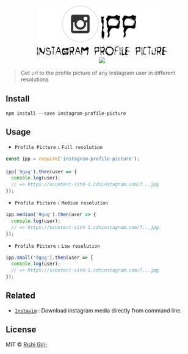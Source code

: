 <p align="center">
<img src="media/ipp.png" width="340">
<br>
  <a href="https://travis-ci.org/CodeDotJS/instagram-profile-picture">
  <img src="https://travis-ci.org/CodeDotJS/instagram-profile-picture.svg?branch=master">
  </a>
</p>

> Get url to the profile picture of any instagram user in different resolutions


## Install

```
npm install --save instagram-profile-picture
```

## Usage

- `Profile Picture` __`:`__ `Full resolution`

```js
const ipp = require('instagram-profile-picture');

ipp('9gag').then(user => {
  console.log(user);
  // => https://scontent-sit4-1.cdninstagram.com/7...jpg
});
```

- `Profile Picture` __`:`__ `Medium resolution`

```js
ipp.medium('9gag').then(user => {
  console.log(user);
  // => https://scontent-sit4-1.cdninstagram.com/7...jpg
});
```

- `Profile Picture` __`:`__ `Low resolution`

```js
ipp.small('9gag').then(user => {
  console.log(user);
  // => https://scontent-sit4-1.cdninstagram.com/7...jpg
});
```

## Related

- [`Instavim`](https://github.com/CodeDotJS/instavim) : Download instagram media directly from command line.

## License

MIT &copy; [Rishi Giri](http://rishigiri.com);
